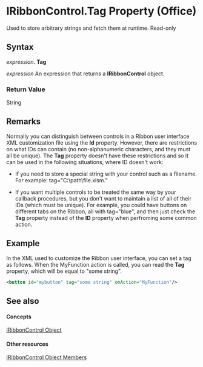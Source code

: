
# IRibbonControl.Tag Property (Office)

Used to store arbitrary strings and fetch them at runtime. Read-only


## Syntax

 _expression_. **Tag**

 _expression_ An expression that returns a **IRibbonControl** object.


### Return Value

String


## Remarks

Normally you can distinguish between controls in a Ribbon user interface XML customization file using the  **Id** property. However, there are restrictions on what IDs can contain (no non-alphanumeric characters, and they must all be unique). The **Tag** property doesn't have these restrictions and so it can be used in the following situations, where ID doesn't work:


- If you need to store a special string with your control such as a filename. For example: tag="C:\path\file.xlsm."
    
- If you want multiple controls to be treated the same way by your callback procedures, but you don't want to maintain a list of all of their IDs (which must be unique). For example, you could have buttons on different tabs on the Ribbon, all with tag="blue", and then just check the  **Tag** property instead of the **ID** property when perfroming some common action.
    



## Example

In the XML used to customize the Ribbon user interface, you can set a tag as follows. When the MyFunction action is called, you can read the  **Tag** property, which will be equal to "some string".


```XML
<button id="mybutton" tag="some string" onAction="MyFunction"/>
```


## See also


#### Concepts


[IRibbonControl Object](63aef709-e1d3-b1a6-76af-b568ad0e69ae.md)
#### Other resources


[IRibbonControl Object Members](396d85dc-ddd5-8985-0830-22ee5b1579dc.md)
